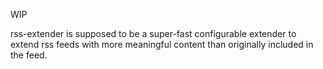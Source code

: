 WIP

rss-extender is supposed to be a super-fast configurable extender to extend rss feeds with 
more meaningful content than originally included in the feed.
